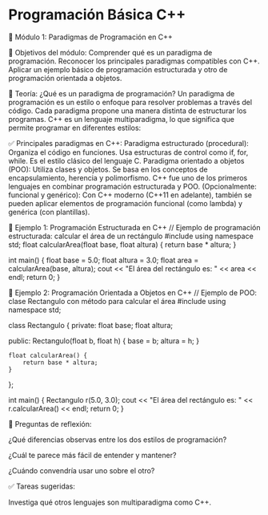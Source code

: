 # Programación Básica C++

🧩 Módulo 1: Paradigmas de Programación en C++

🎯 Objetivos del módulo:
Comprender qué es un paradigma de programación.
Reconocer los principales paradigmas compatibles con C++.
Aplicar un ejemplo básico de programación estructurada y otro de programación orientada a objetos.

📘 Teoría: ¿Qué es un paradigma de programación?
Un paradigma de programación es un estilo o enfoque para resolver problemas a través del código. Cada paradigma propone una manera distinta de estructurar los programas. C++ es un lenguaje multiparadigma, lo que significa que permite programar en diferentes estilos:

✅ Principales paradigmas en C++:
Paradigma estructurado (procedural):
Organiza el código en funciones.
Usa estructuras de control como if, for, while.
Es el estilo clásico del lenguaje C.
Paradigma orientado a objetos (POO):
Utiliza clases y objetos.
Se basa en los conceptos de encapsulamiento, herencia y polimorfismo.
C++ fue uno de los primeros lenguajes en combinar programación estructurada y POO.
(Opcionalmente: funcional y genérico):
Con C++ moderno (C++11 en adelante), también se pueden aplicar elementos de programación funcional (como lambda) y genérica (con plantillas).

🧪 Ejemplo 1: Programación Estructurada en C++
// Ejemplo de programación estructurada: calcular el área de un rectángulo
#include <iostream>
using namespace std;
float calcularArea(float base, float altura) {
    return base * altura;
}

int main() {
    float base = 5.0;
    float altura = 3.0;
    float area = calcularArea(base, altura);
    cout << "El área del rectángulo es: " << area << endl;
    return 0;
}

🧪 Ejemplo 2: Programación Orientada a Objetos en C++
// Ejemplo de POO: clase Rectangulo con método para calcular el área
#include <iostream>
using namespace std;

class Rectangulo {
private:
    float base;
    float altura;

public:
    Rectangulo(float b, float h) {
        base = b;
        altura = h;
    }

    float calcularArea() {
        return base * altura;
    }
};

int main() {
    Rectangulo r(5.0, 3.0);
    cout << "El área del rectángulo es: " << r.calcularArea() << endl;
    return 0;
}

🧠 Preguntas de reflexión:

¿Qué diferencias observas entre los dos estilos de programación?

¿Cuál te parece más fácil de entender y mantener?

¿Cuándo convendría usar uno sobre el otro?

✅ Tareas sugeridas:

Investiga qué otros lenguajes son multiparadigma como C++.
